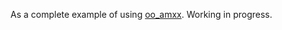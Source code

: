 As a complete example of using [oo_amxx](https://github.com/hollacs/oo_amxx/tree/no-std).
Working in progress.
